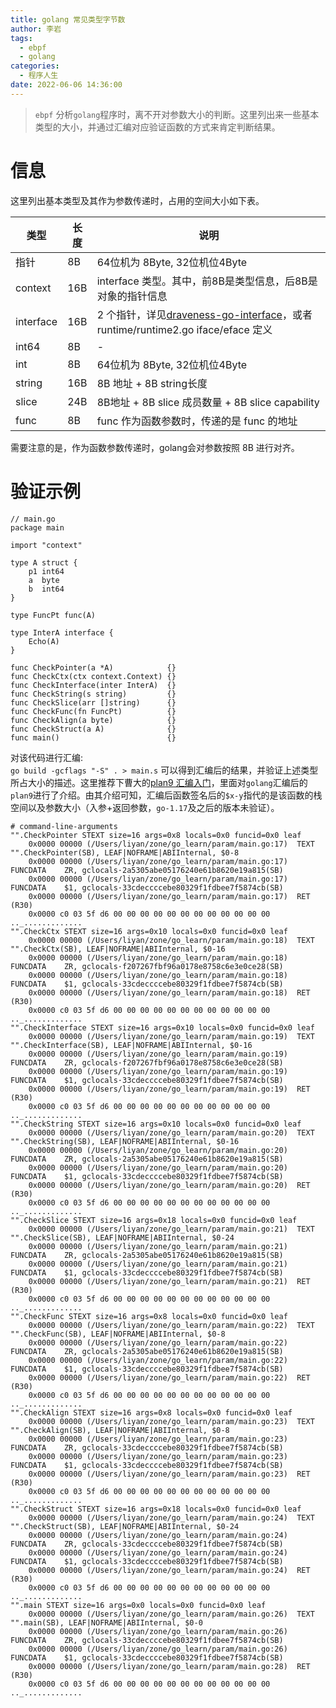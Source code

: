 ```yaml
---
title: golang 常见类型字节数
author: 李岩
tags:
  - ebpf
  - golang
categories:
  - 程序人生
date: 2022-06-06 14:36:00
---
```

> `ebpf` 分析`golang`程序时，离不开对参数大小的判断。这里列出来一些基本类型的大小，并通过汇编对应验证函数的方式来肯定判断结果。

# 信息
这里列出基本类型及其作为参数传递时，占用的空间大小如下表。  

| 类型      | 长度 | 说明                                             |
|-----------|------|--------------------------------------------------|
| 指针      | 8B   | 64位机为 8Byte, 32位机位4Byte                    |
| context   | 16B  | interface 类型。其中，前8B是类型信息，后8B是对象的指针信息         |
| interface | 16B  | 2 个指针，详见[draveness-go-interface](https://draveness.me/golang/docs/part2-foundation/ch04-basic/golang-interface/)，或者 runtime/runtime2.go iface/eface 定义                                                |
| int64     | 8B   | -                                                |
| int       | 8B   | 64位机为 8Byte, 32位机位4Byte                    |
| string    | 16B  | 8B 地址 + 8B string长度                          |
| slice     | 24B  | 8B地址 + 8B slice 成员数量 + 8B slice capability |
| func      | 8B   | func 作为函数参数时，传递的是 func 的地址        |


需要注意的是，作为函数参数传递时，golang会对参数按照 8B 进行对齐。

<!--more-->


# 验证示例
```
// main.go
package main

import "context"

type A struct {
	p1 int64
	a  byte
	b  int64
}

type FuncPt func(A)

type InterA interface {
	Echo(A)
}

func CheckPointer(a *A)            {}
func CheckCtx(ctx context.Context) {}
func CheckInterface(inter InterA)  {}
func CheckString(s string)         {}
func CheckSlice(arr []string)      {}
func CheckFunc(fn FuncPt)          {}
func CheckAlign(a byte)            {}
func CheckStruct(a A)              {}
func main()                        {}

```

对该代码进行汇编:  
`go build -gcflags "-S" . > main.s` 
可以得到汇编后的结果，并验证上述类型所占大小的描述。这里推荐下曹大的[plan9 汇编入门](https://xargin.com/plan9-assembly/)，里面对`golang`汇编后的`plan9`进行了介绍。由其介绍可知，汇编后函数签名后的`$x-y`指代的是该函数的栈空间以及参数大小（入参+返回参数，`go-1.17`及之后的版本未验证）。 
``` 
# command-line-arguments
"".CheckPointer STEXT size=16 args=0x8 locals=0x0 funcid=0x0 leaf
	0x0000 00000 (/Users/liyan/zone/go_learn/param/main.go:17)	TEXT	"".CheckPointer(SB), LEAF|NOFRAME|ABIInternal, $0-8
	0x0000 00000 (/Users/liyan/zone/go_learn/param/main.go:17)	FUNCDATA	ZR, gclocals·2a5305abe05176240e61b8620e19a815(SB)
	0x0000 00000 (/Users/liyan/zone/go_learn/param/main.go:17)	FUNCDATA	$1, gclocals·33cdeccccebe80329f1fdbee7f5874cb(SB)
	0x0000 00000 (/Users/liyan/zone/go_learn/param/main.go:17)	RET	(R30)
	0x0000 c0 03 5f d6 00 00 00 00 00 00 00 00 00 00 00 00  .._.............
"".CheckCtx STEXT size=16 args=0x10 locals=0x0 funcid=0x0 leaf
	0x0000 00000 (/Users/liyan/zone/go_learn/param/main.go:18)	TEXT	"".CheckCtx(SB), LEAF|NOFRAME|ABIInternal, $0-16
	0x0000 00000 (/Users/liyan/zone/go_learn/param/main.go:18)	FUNCDATA	ZR, gclocals·f207267fbf96a0178e8758c6e3e0ce28(SB)
	0x0000 00000 (/Users/liyan/zone/go_learn/param/main.go:18)	FUNCDATA	$1, gclocals·33cdeccccebe80329f1fdbee7f5874cb(SB)
	0x0000 00000 (/Users/liyan/zone/go_learn/param/main.go:18)	RET	(R30)
	0x0000 c0 03 5f d6 00 00 00 00 00 00 00 00 00 00 00 00  .._.............
"".CheckInterface STEXT size=16 args=0x10 locals=0x0 funcid=0x0 leaf
	0x0000 00000 (/Users/liyan/zone/go_learn/param/main.go:19)	TEXT	"".CheckInterface(SB), LEAF|NOFRAME|ABIInternal, $0-16
	0x0000 00000 (/Users/liyan/zone/go_learn/param/main.go:19)	FUNCDATA	ZR, gclocals·f207267fbf96a0178e8758c6e3e0ce28(SB)
	0x0000 00000 (/Users/liyan/zone/go_learn/param/main.go:19)	FUNCDATA	$1, gclocals·33cdeccccebe80329f1fdbee7f5874cb(SB)
	0x0000 00000 (/Users/liyan/zone/go_learn/param/main.go:19)	RET	(R30)
	0x0000 c0 03 5f d6 00 00 00 00 00 00 00 00 00 00 00 00  .._.............
"".CheckString STEXT size=16 args=0x10 locals=0x0 funcid=0x0 leaf
	0x0000 00000 (/Users/liyan/zone/go_learn/param/main.go:20)	TEXT	"".CheckString(SB), LEAF|NOFRAME|ABIInternal, $0-16
	0x0000 00000 (/Users/liyan/zone/go_learn/param/main.go:20)	FUNCDATA	ZR, gclocals·2a5305abe05176240e61b8620e19a815(SB)
	0x0000 00000 (/Users/liyan/zone/go_learn/param/main.go:20)	FUNCDATA	$1, gclocals·33cdeccccebe80329f1fdbee7f5874cb(SB)
	0x0000 00000 (/Users/liyan/zone/go_learn/param/main.go:20)	RET	(R30)
	0x0000 c0 03 5f d6 00 00 00 00 00 00 00 00 00 00 00 00  .._.............
"".CheckSlice STEXT size=16 args=0x18 locals=0x0 funcid=0x0 leaf
	0x0000 00000 (/Users/liyan/zone/go_learn/param/main.go:21)	TEXT	"".CheckSlice(SB), LEAF|NOFRAME|ABIInternal, $0-24
	0x0000 00000 (/Users/liyan/zone/go_learn/param/main.go:21)	FUNCDATA	ZR, gclocals·2a5305abe05176240e61b8620e19a815(SB)
	0x0000 00000 (/Users/liyan/zone/go_learn/param/main.go:21)	FUNCDATA	$1, gclocals·33cdeccccebe80329f1fdbee7f5874cb(SB)
	0x0000 00000 (/Users/liyan/zone/go_learn/param/main.go:21)	RET	(R30)
	0x0000 c0 03 5f d6 00 00 00 00 00 00 00 00 00 00 00 00  .._.............
"".CheckFunc STEXT size=16 args=0x8 locals=0x0 funcid=0x0 leaf
	0x0000 00000 (/Users/liyan/zone/go_learn/param/main.go:22)	TEXT	"".CheckFunc(SB), LEAF|NOFRAME|ABIInternal, $0-8
	0x0000 00000 (/Users/liyan/zone/go_learn/param/main.go:22)	FUNCDATA	ZR, gclocals·2a5305abe05176240e61b8620e19a815(SB)
	0x0000 00000 (/Users/liyan/zone/go_learn/param/main.go:22)	FUNCDATA	$1, gclocals·33cdeccccebe80329f1fdbee7f5874cb(SB)
	0x0000 00000 (/Users/liyan/zone/go_learn/param/main.go:22)	RET	(R30)
	0x0000 c0 03 5f d6 00 00 00 00 00 00 00 00 00 00 00 00  .._.............
"".CheckAlign STEXT size=16 args=0x8 locals=0x0 funcid=0x0 leaf
	0x0000 00000 (/Users/liyan/zone/go_learn/param/main.go:23)	TEXT	"".CheckAlign(SB), LEAF|NOFRAME|ABIInternal, $0-8
	0x0000 00000 (/Users/liyan/zone/go_learn/param/main.go:23)	FUNCDATA	ZR, gclocals·33cdeccccebe80329f1fdbee7f5874cb(SB)
	0x0000 00000 (/Users/liyan/zone/go_learn/param/main.go:23)	FUNCDATA	$1, gclocals·33cdeccccebe80329f1fdbee7f5874cb(SB)
	0x0000 00000 (/Users/liyan/zone/go_learn/param/main.go:23)	RET	(R30)
	0x0000 c0 03 5f d6 00 00 00 00 00 00 00 00 00 00 00 00  .._.............
"".CheckStruct STEXT size=16 args=0x18 locals=0x0 funcid=0x0 leaf
	0x0000 00000 (/Users/liyan/zone/go_learn/param/main.go:24)	TEXT	"".CheckStruct(SB), LEAF|NOFRAME|ABIInternal, $0-24
	0x0000 00000 (/Users/liyan/zone/go_learn/param/main.go:24)	FUNCDATA	ZR, gclocals·33cdeccccebe80329f1fdbee7f5874cb(SB)
	0x0000 00000 (/Users/liyan/zone/go_learn/param/main.go:24)	FUNCDATA	$1, gclocals·33cdeccccebe80329f1fdbee7f5874cb(SB)
	0x0000 00000 (/Users/liyan/zone/go_learn/param/main.go:24)	RET	(R30)
	0x0000 c0 03 5f d6 00 00 00 00 00 00 00 00 00 00 00 00  .._.............
"".main STEXT size=16 args=0x0 locals=0x0 funcid=0x0 leaf
	0x0000 00000 (/Users/liyan/zone/go_learn/param/main.go:26)	TEXT	"".main(SB), LEAF|NOFRAME|ABIInternal, $0-0
	0x0000 00000 (/Users/liyan/zone/go_learn/param/main.go:26)	FUNCDATA	ZR, gclocals·33cdeccccebe80329f1fdbee7f5874cb(SB)
	0x0000 00000 (/Users/liyan/zone/go_learn/param/main.go:26)	FUNCDATA	$1, gclocals·33cdeccccebe80329f1fdbee7f5874cb(SB)
	0x0000 00000 (/Users/liyan/zone/go_learn/param/main.go:28)	RET	(R30)
	0x0000 c0 03 5f d6 00 00 00 00 00 00 00 00 00 00 00 00  .._.............

```
